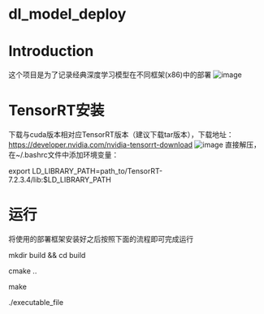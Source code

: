 # dl_model_deploy
# Introduction
这个项目是为了记录经典深度学习模型在不同框架(x86)中的部署
![image](https://github.com/yhwang-hub/dl_model_deploy/blob/master/image/deployment-framework.jpg)

# TensorRT安装
下载与cuda版本相对应TensorRT版本（建议下载tar版本），下载地址：https://developer.nvidia.com/nvidia-tensorrt-download
![image](https://github.com/yhwang-hub/dl_model_deploy/blob/master/image/TensorRT-tar.jpg)
直接解压，在~/.bashrc文件中添加环境变量：

export LD_LIBRARY_PATH=path_to/TensorRT-7.2.3.4/lib:$LD_LIBRARY_PATH


# 运行
将使用的部署框架安装好之后按照下面的流程即可完成运行

mkdir build && cd build

cmake ..

make

./executable_file
